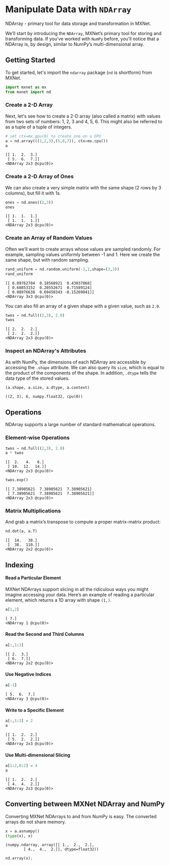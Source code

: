 
# Manipulate Data with `NDArray`

NDArray - primary tool for data storage and transformation in MXNet.

We’ll start by introducing the `NDArray`, MXNet’s primary tool for storing and transforming data. If you’ve worked with `NumPy` before, you’ll notice that a NDArray is, by design, similar to NumPy’s multi-dimensional array. 

## Getting Started

To get started, let's import the `ndarray` package (`nd` is shortform) from MXNet.


```python
import mxnet as mx
from mxnet import nd
```

### Create a 2-D Array

Next, let's see how to create a 2-D array (also called a matrix) with values from two sets of numbers: 1, 2, 3 and 4, 5, 6. This might also be referred to as a tuple of a tuple of integers.


```python
# set ctx=mx.gpu(0) to create one on a GPU
a = nd.array(((1,2,3),(5,6,7)), ctx=mx.cpu())
a
```




    
    [[ 1.  2.  3.]
     [ 5.  6.  7.]]
    <NDArray 2x3 @cpu(0)>



### Create a 2-D Array of Ones

We can also create a very simple matrix with the same shape (2 rows by 3 columns), but fill it with 1s.


```python
ones = nd.ones((2,3))
ones
```




    
    [[ 1.  1.  1.]
     [ 1.  1.  1.]]
    <NDArray 2x3 @cpu(0)>



### Create an Array of Random Values

Often we’ll want to create arrays whose values are sampled randomly. For example, sampling values uniformly between -1 and 1. Here we create the same shape, but with random sampling.


```python
rand_uniform = nd.random.uniform(-1,1,shape=(3,3))
rand_uniform
```




    
    [[ 0.09762704  0.18568921  0.43037868]
     [ 0.68853152  0.20552671  0.71589124]
     [ 0.08976638  0.69450343 -0.15269041]]
    <NDArray 3x3 @cpu(0)>



You can also fill an array of a given shape with a given value, such as `2.0`.
<!-- added to improve multiplication example -->


```python
twos = nd.full((2,3), 2.0)
twos
```




    
    [[ 2.  2.  2.]
     [ 2.  2.  2.]]
    <NDArray 2x3 @cpu(0)>



### Inspect an NDArray's Attributes

As with NumPy, the dimensions of each NDArray are accessible by accessing the `.shape` attribute. We can also query its `size`, which is equal to the product of the components of the shape. In addition, `.dtype` tells the data type of the stored values.


```python
(a.shape, a.size, a.dtype, a.context)
```




    ((2, 3), 6, numpy.float32, cpu(0))



## Operations

NDArray supports a large number of standard mathematical operations.

### Element-wise Operations


```python
twos = nd.full((2,3), 2.0)
a * twos
```




    
    [[  2.   4.   6.]
     [ 10.  12.  14.]]
    <NDArray 2x3 @cpu(0)>




```python
twos.exp()
```




    
    [[ 7.38905621  7.38905621  7.38905621]
     [ 7.38905621  7.38905621  7.38905621]]
    <NDArray 2x3 @cpu(0)>



### Matrix Multiplications

And grab a matrix’s transpose to compute a proper matrix-matrix product:


```python
nd.dot(a, a.T)
```




    
    [[  14.   38.]
     [  38.  110.]]
    <NDArray 2x2 @cpu(0)>



## Indexing

#### Read a Particular Element

MXNet NDArrays support slicing in all the ridiculous ways you might imagine accessing your data. Here’s an example of reading a particular element, which returns a 1D array with shape `(1,)`.


```python
a[1,2]
```




    
    [ 7.]
    <NDArray 1 @cpu(0)>



#### Read the Second and Third Columns


```python
a[:,1:3]
```




    
    [[ 2.  3.]
     [ 6.  7.]]
    <NDArray 2x2 @cpu(0)>



#### Use Negative Indices


```python
a[-1]
```




    
    [ 5.  6.  7.]
    <NDArray 3 @cpu(0)>



#### Write to a Specific Element


```python
a[:,1:3] = 2
a
```




    
    [[ 1.  2.  2.]
     [ 5.  2.  2.]]
    <NDArray 2x3 @cpu(0)>



#### Use Multi-dimensional Slicing


```python
a[1:2,0:2] = 4
a
```




    
    [[ 1.  2.  2.]
     [ 4.  4.  2.]]
    <NDArray 2x3 @cpu(0)>



## Converting between MXNet NDArray and NumPy

Converting MXNet NDArrays to and from NumPy is easy. The converted arrays do not share memory.


```python
x = a.asnumpy()
(type(x), x)
```




    (numpy.ndarray, array([[ 1.,  2.,  2.],
            [ 4.,  4.,  2.]], dtype=float32))




```python
nd.array(x);
```
